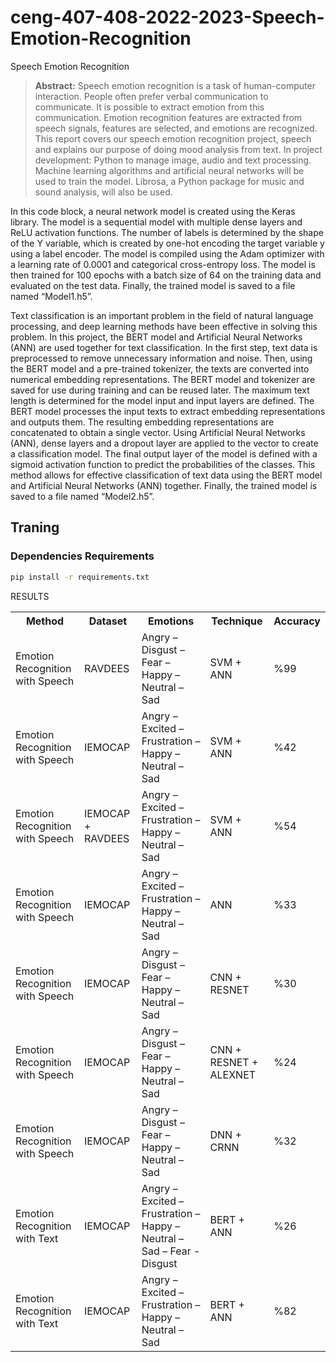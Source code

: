 # ceng-407-408-2022-2023-Speech-Emotion-Recognition
Speech Emotion Recognition

> **Abstract:** Speech emotion recognition is a task of human-computer interaction. People often prefer verbal communication to communicate. It is possible to extract emotion from this communication. Emotion recognition features are extracted from speech signals, features are selected, and emotions are recognized. This report covers our speech emotion recognition project, speech and explains our purpose of doing mood analysis from text. In project development: Python to manage image, audio and text processing. Machine learning algorithms and artificial neural networks will be used to train the model. Librosa, a Python package for music and sound analysis, will also be used.

In this code block, a neural network model is created using the Keras library. The model is a sequential model with multiple dense layers and ReLU activation functions. The number of labels is determined by the shape of the Y variable, which is created by one-hot encoding the target variable y using a label encoder. The model is compiled using the Adam optimizer with a learning rate of 0.0001 and categorical cross-entropy loss. The model is then trained for 100 epochs with a batch size of 64 on the training data and evaluated on the test data. Finally, the trained model is saved to a file named “Model1.h5”.

Text classification is an important problem in the field of natural language processing, and deep learning methods have been effective in solving this problem. In this project, the BERT model and Artificial Neural Networks (ANN) are used together for text classification. In the first step, text data is preprocessed to remove unnecessary information and noise. Then, using the BERT model and a pre-trained tokenizer, the texts are converted into numerical embedding representations. The BERT model and tokenizer are saved for use during training and can be reused later. The maximum text length is determined for the model input and input layers are defined. The BERT model processes the input texts to extract embedding representations and outputs them. The resulting embedding representations are concatenated to obtain a single vector. Using Artificial Neural Networks (ANN), dense layers and a dropout layer are applied to the vector to create a classification model. The final output layer of the model is defined with a sigmoid activation function to predict the probabilities of the classes. This method allows for effective classification of text data using the BERT model and Artificial Neural Networks (ANN) together. Finally, the trained model is saved to a file named “Model2.h5”.


## Traning
### Dependencies Requirements
```bash
pip install -r requirements.txt
```

RESULTS
<table>
  <tr>
    <th>Method</th>
    <th>Dataset</th>
    <th>Emotions</th>
    <th>Technique</th>
    <th>Accuracy</th>
  </tr>
  <tr>
    <td>Emotion Recognition with Speech</td>
    <td>RAVDEES</td>
    <td>Angry – Disgust – Fear – Happy – Neutral – Sad</td>
    <td>SVM + ANN</td>
    <td>%99</td>
  </tr>
  <tr>
    <td>Emotion Recognition with Speech</td>
    <td>IEMOCAP</td>
    <td>Angry – Excited – Frustration – Happy – Neutral – Sad</td>
    <td>SVM + ANN</td>
    <td>%42</td>
  </tr>
  <tr>
    <td>Emotion Recognition with Speech</td>
    <td>IEMOCAP + RAVDEES</td>
    <td>Angry – Excited – Frustration – Happy – Neutral – Sad</td>
    <td>SVM + ANN</td>
    <td>%54</td>
  </tr>
  <tr>
    <td>Emotion Recognition with Speech</td>
    <td>IEMOCAP</td>
    <td>Angry – Excited – Frustration – Happy – Neutral – Sad</td>
    <td>ANN</td>
    <td>%33</td>
  </tr>
  <tr>
    <td>Emotion Recognition with Speech</td>
    <td>IEMOCAP</td>
    <td>Angry – Disgust – Fear – Happy – Neutral – Sad</td>
    <td>CNN + RESNET</td>
    <td>%30</td>
  </tr>
  <tr>
    <td>Emotion Recognition with Speech</td>
    <td>IEMOCAP</td>
    <td>Angry – Disgust – Fear – Happy – Neutral – Sad</td>
    <td>CNN + RESNET + ALEXNET</td>
    <td>%24</td>
  </tr>
  <tr>
    <td>Emotion Recognition with Speech</td>
    <td>IEMOCAP</td>
    <td>Angry – Disgust – Fear – Happy – Neutral – Sad</td>
    <td>DNN + CRNN</td>
    <td>%32</td>
  </tr>
  <tr>
    <td>Emotion Recognition with Text</td>
    <td>IEMOCAP</td>
    <td>Angry – Excited – Frustration – Happy – Neutral – Sad – Fear - Disgust</td>
    <td>BERT + ANN</td>
    <td>%26</td>
  </tr>
  <tr>
    <td>Emotion Recognition with Text</td>
    <td>IEMOCAP</td>
    <td>Angry – Excited – Frustration – Happy – Neutral – Sad</td>
    <td>BERT + ANN</td>
    <td>%82</td>
  </tr>
</table>
